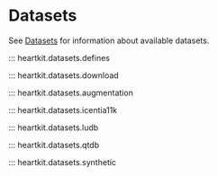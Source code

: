# Datasets

See [Datasets](../datasets.md) for information about available datasets.


::: heartkit.datasets.defines

::: heartkit.datasets.download

::: heartkit.datasets.augmentation

::: heartkit.datasets.icentia11k

::: heartkit.datasets.ludb

::: heartkit.datasets.qtdb

::: heartkit.datasets.synthetic
